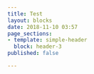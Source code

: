 ```yaml
---
title: Test
layout: blocks
date: 2018-11-10 03:57
page_sections:
- template: simple-header
  block: header-3
published: false

---
```

